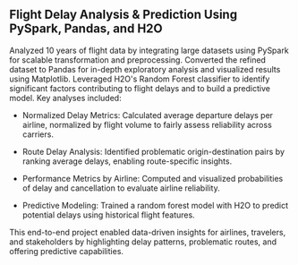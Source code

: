 ## Flight Delay Analysis & Prediction Using PySpark, Pandas, and H2O
Analyzed 10 years of flight data by integrating large datasets using PySpark for scalable transformation and preprocessing. Converted the refined dataset to Pandas for in-depth exploratory analysis and visualized results using Matplotlib. Leveraged H2O's Random Forest classifier to identify significant factors contributing to flight delays and to build a predictive model.
Key analyses included:

* Normalized Delay Metrics: Calculated average departure delays per airline, normalized by flight volume to fairly assess reliability across carriers.

* Route Delay Analysis: Identified problematic origin-destination pairs by ranking average delays, enabling route-specific insights.

* Performance Metrics by Airline: Computed and visualized probabilities of delay and cancellation to evaluate airline reliability.

* Predictive Modeling: Trained a random forest model with H2O to predict potential delays using historical flight features.

This end-to-end project enabled data-driven insights for airlines, travelers, and stakeholders by highlighting delay patterns, problematic routes, and offering predictive capabilities.
